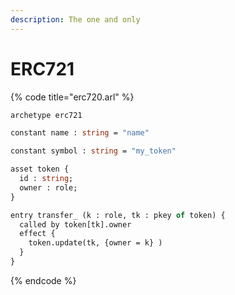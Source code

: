 ```yaml
---
description: The one and only
---
```


# ERC721

{% code title="erc720.arl" %}
```ocaml
archetype erc721

constant name : string = "name"

constant symbol : string = "my_token"

asset token {
  id : string;
  owner : role;
}

entry transfer_ (k : role, tk : pkey of token) {
  called by token[tk].owner
  effect {
    token.update(tk, {owner = k} )
  }
}

```
{% endcode %}




